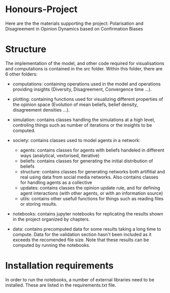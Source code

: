 # Honours-Project
Here are the the materials supporting the project: Polarisation and Disagreement in Opinion
Dynamics based on Confirmation Biases

# Structure
 
 The implementation of the model, and other code required for visualisations and computations is contained in the src folder. Within this folder, there are 6 other folders:

 - computations: containing operations used in the model and operations providing insights (Diversity, Disagreement, Convergence time ...).

 - plotting: containing functions used for visualizing different properties of the opinion space (Evolution of mean beliefs, belief density, disagreement densities ...).

 - simulation: contains classes handling the simulations at a high level, controling things such as number of iterations or the insights to be computed.

 - society: contains classes used to model agents in a network:
    - agents: contains classes for agents with beliefs handeled in different ways (analytical, vextorised, iterative)
    - beliefs: contains classes for generating the initial distribution of beliefs
    - structure: contains classes for generating networks both artifitial and real using data from social media networks. Also contains classes for handling agents as a collective
    - updates: contains classes the opinion update rule, and for defining agent interactions (with other agents, or with an information source)
    - utils: contains other usefull functions for things such as reading files or storing results.

- notebooks: contains jupyter notebooks for replicating the results shown in the project organized by chapters.

- data: contains precomputed data for some results taking a long time to compute. Data for the validation section hasn't been included as it exceeds the recomended file size. Note that these results can be computed by running the notebooks. 


# Installation requirements

In order to run the notebooks, a number of external libraries need to be installed. These are listed in the requirements.txt file.
